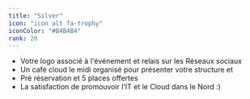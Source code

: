 ```yaml
---
title: "Silver"
icon: "icon alt fa-trophy"
iconColor: "#B4B4B4"
rank: 20
---
```

- Votre logo associé à l'événement et relais sur les Réseaux sociaux
- Un café cloud le midi organisé pour présenter votre structure et
- Pré réservation et 5 places offertes
- La satisfaction de promouvoir l’IT et le Cloud dans le Nord :)